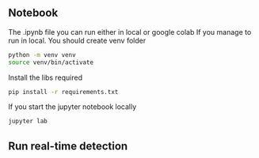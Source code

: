 ## Notebook
The .ipynb file you can run either in local or google colab
If you manage to run in local. You should create venv folder
```bash
python -m venv venv
source venv/bin/activate
```
Install the libs required
```bash
pip install -r requirements.txt
```
If you start the jupyter notebook locally
```bash
jupyter lab
```

## Run real-time detection
